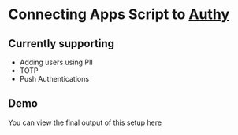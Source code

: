 # Connecting Apps Script to [Authy](https://www.twilio.com)

## Currently supporting

- Adding users using PII
- TOTP
- Push Authentications

## Demo

You can view the final output of this setup [here](https://script.google.com/macros/s/AKfycbyTUIBCvY1aXrEUQoIYghyxExJ3GubdWzfAzCKDYH4EtkkTDPyh/exec)
